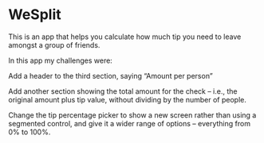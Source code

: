 # WeSplit
This is an app that helps you calculate how much tip you need to leave amongst a group of friends.

In this app my challenges were:

Add a header to the third section, saying “Amount per person”

Add another section showing the total amount for the check – i.e., the original amount plus tip value, without dividing by the number of people.

Change the tip percentage picker to show a new screen rather than using a segmented control, and give it a wider range of options – everything from 0% to 100%. 
